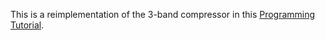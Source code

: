 This is a reimplementation of the 3-band compressor in this [Programming Tutorial](https://www.youtube.com/watch?v=Mo0Oco3Vimo&ab_channel=freeCodeCamp.org).
